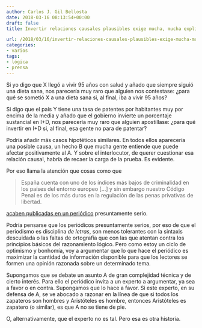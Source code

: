 ```yaml
---
author: Carlos J. Gil Bellosta
date: 2018-03-16 08:13:54+00:00
draft: false
title: Invertir relaciones causales plausibles exige mucha, mucha explicación

url: /2018/03/16/invertir-relaciones-causales-plausibles-exige-mucha-mucha-explicacion/
categories:
- varios
tags:
- lógica
- prensa
---
```


Si yo digo que X llegó a vivir 95 años con salud y añado que siempre siguió una dieta sana, nos parecería muy raro que alguien nos contestase: ¿para qué se sometió X a una dieta sana si, al final, iba a vivir 95 años?

Si digo que el país Y tiene una tasa de patentes por habitantes muy por encima de la media y añado que el gobierno invierte un porcentaje sustancial en I+D, nos parecería muy raro que alguien apostillase: ¿para qué invertir en I+D si, al final, esa gente no para de patentar?

Podría añadir más casos hipotéticos similares. En todos ellos aparecería una posible causa, un hecho B que mucha gente entiende que puede afectar positivamente al A. Y sobre el interlocutor, de querer cuestionar esa relación causal, habría de recaer la carga de la prueba. Es evidente.

Por eso llama la atención que cosas como que



<blockquote>España cuenta con uno de los índices más bajos de criminalidad en los países del entorno europeo [...] y sin embargo nuestro Código Penal es de los más duros en la regulación de las penas privativas de libertad.</blockquote>



[acaben publicadas en un periódico](https://elpais.com/elpais/2018/03/14/opinion/1521045684_650337.html) presuntamente serio.

Podría pensarse que los periódicos presuntamente serios, por eso de que el periodismo es disciplina _de letras_, son menos tolerantes con la sintaxis descuidada o las faltas de ortografía que con las que atentan contra los principios básicos del razonamiento lógico. Pero como estoy un ciclo de optimismo y bonhomía, voy a argumentar que lo que hace el periódico es maximizar la cantidad de información disponible para que los lectores se formen una opinión razonada sobre un determinado tema.

Supongamos que se debate un asunto A de gran complejidad técnica y de cierto interés. Para ello el periódico invita a un experto a argumentar, ya sea a favor o en contra. Supongamos que lo hace a favor. Si este experto, en su defensa de A, se ve abocado a razonar en la línea de que si todos los zapateros son hombres y Aristóteles es hombre, entonces Aristóteles es zapatero (o similar), es que A no se tiene de pie.

O, alternativamente, que el experto no es tal. Pero esa es otra historia.
